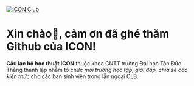 [![ICON Club](https://scontent.fsgn5-5.fna.fbcdn.net/v/t1.0-9/119237114_3244072615708777_6434060032909285242_o.jpg?_nc_cat=100&ccb=2&_nc_sid=e3f864&_nc_ohc=WN93oKYzmaYAX8Fq00g&_nc_ht=scontent.fsgn5-5.fna&oh=ea4ce2772b26a931843c65f3ce07d65c&oe=5FB9C6B3)](https://www.facebook.com/iconclub.it.tdtu)

# Xin chào:wave:, cảm ơn đã ghé thăm Github của ICON!


**Câu lạc bộ học thuật ICON** thuộc khoa CNTT trường Đại học Tôn Đức Thắng thành lập nhằm tổ chức *môi trường học tập, giải đáp, chia sẻ các kiến thức* cho các bạn sinh viên trong lẫn ngoài CLB.
